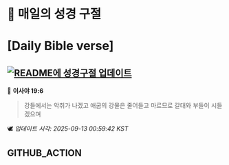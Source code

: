# 🙏 매일의 성경 구절
# [Daily Bible verse]
## [![README에 성경구절 업데이트](https://github.com/DONGSUKA/first_test/actions/workflows/update-readme-bible.yml/badge.svg)](https://github.com/DONGSUKA/first_test/actions/workflows/update-readme-bible.yml)
<!-- START_BIBLE_VERSE -->
📖 **이사야 19:6**
> 강들에서는 악취가 나겠고 애굽의 강물은 줄어들고 마르므로 갈대와 부들이 시들겠으며

🕊️ _업데이트 시각: 2025-09-13 00:59:42 KST_
  <!-- END_BIBLE_VERSE -->
## GITHUB_ACTION
